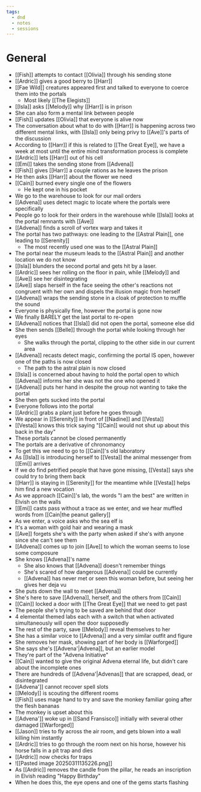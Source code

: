 ```yaml
---
tags:
  - dnd
  - notes
  - sessions
---
```

# General
- [[Fish]] attempts to contact [[Olivia]] through his sending stone
- [[Ardric]] gives a good berry to [[Harr]]
- [[Fae Wild]] creatures appeared first and talked to everyone to coerce them into the portals
	- Most likely [[The Elegists]]
- [[Isla]] asks [[Melody]] why [[Harr]] is in prison
- She can also form a mental link between people
- [[Fish]] updates [[Olivia]] that everyone is alive now
- The conversation about what to do with [[Harr]] is happening across two different mental links, with [[Isla]] only being privy to [[Ave]]'s parts of the discussion
- According to [[Harr]] if this is related to [[The Great Eye]], we have a week at most until the entire mind transformation process is complete
- [[Ardric]] lets [[Harr]] out of his cell
- [[Emi]] takes the sending stone from [[Advena]]
- [[Fish]] gives [[Harr]] a couple rations as he leaves the prison
- He then asks [[Harr]] about the flower we need
- [[Cain]] burned every single one of the flowers
	- He kept one in his pocket
- We go to the warehouse to look for our mail orders
- [[Advena]] uses detect magic to locate where the portals were specifically
- People go to look for their orders in the warehouse while [[Isla]] looks at the portal remnants with [[Ave]]
- [[Advena]] finds a scroll of vortex warp and takes it
- The portal has two pathways: one leading to the [[Astral Plain]], one leading to [[Serenity]]
	- The most recently used one was to the [[Astral Plain]]
- The portal near the museum leads to the [[Astral Plain]] and another location we do not know
- [[Isla]] blunders the second portal and gets hit by a laser.
- [[Ardric]] sees her rolling on the floor in pain, while [[Melody]] and [[Ave]] see her disintegrating
- [[Ave]] slaps herself in the face seeing the other's reactions not congruent with her own and dispels the illusion magic from herself
- [[Advena]] wraps the sending stone in a cloak of protection to muffle the sound
- Everyone is physically fine, however the portal is gone now
- We finally BARELY get the last portal to re-open
- [[Advena]] notices that [[Isla]] did not open the portal, someone else did
- She then sends [[Belle]] through the portal while looking through her eyes
	- She walks through the portal, clipping to the other side in our current area
- [[Advena]] recasts detect magic, confirming the portal IS open, however one of the paths is now closed
	- The path to the astral plain is now closed
- [[Isla]] is concerned about having to hold the portal open to which [[Advena]] informs her she was not the one who opened it
- [[Advena]] puts her hand in despite the group not wanting to take the portal
- She then gets sucked into the portal
- Everyone follows into the portal
- [[Ardric]] grabs a plant just before he goes through
- We appear in [[Serenity]] in front of [[Nadine]] and [[Vesta]]
- [[Vesta]] knows this trick saying "[[Cain]] would not shut up about this back in the day"
- These portals cannot be closed permanently
- The portals are a derivative of chronomancy
- To get this we need to go to [[Cain]]'s old laboratory
- As [[Isla]] is introducing herself to [[Vesta]] the animal messenger from [[Emi]] arrives
- If we do find petrified people that have gone missing, [[Vesta]] says she could try to bring them back
- [[Harr]] is staying in [[Serenity]] for the meantime while [[Vesta]] helps him find a new vocation
- As we approach [[Cain]]'s lab, the words "I am the best" are written in Elvish on the walls
- [[Emi]] casts pass without a trace as we enter, and we hear muffled words from [[Cain|the peanut gallery]]
- As we enter, a voice asks who the sea elf is
- It's a woman with gold hair and wearing a mask
- [[Ave]] forgets she's with the party when asked if she's with anyone since she can't see them
- [[Advena]] comes up to join [[Ave]] to which the woman seems to lose some composure
- She knows [[Advena]]'s name
	- She also knows that [[Advena]] doesn't remember things
	- She's scared of how dangerous [[Advena]] could be currently
	- [[Advena]] has never met or seen this woman before, but seeing her gives her deja vu
- She puts down the wall to meet [[Advena]]
- She's here to save [[Advena]], herself, and the others from [[Cain]]
- [[Cain]] locked a door with [[The Great Eye]] that we need to get past
- The people she's trying to be saved are behind that door
- 4 elemental themed labs each with a switch that when activated simultaneously will open the door supposedly
- The rest of the party, save [[Melody]] reveal themselves to her
- She has a similar voice to [[Advena]] and a very similar outfit and figure
- She removes her mask, showing part of her body is [[Warforged]]
- She says she's [[Advena'|Advena]], but an earlier model
- They're part of the "Advena Initiative"
- [[Cain]] wanted to give the original Advena eternal life, but didn't care about the incomplete ones
- There are hundreds of [[Advena'|Advenas]] that are scrapped, dead, or disintegrated
- [[Advena']] cannot recover spell slots
- [[Melody]] is scouting the different rooms
- [[Fish]] uses mage hand to try and save the monkey familiar going after the flesh bananas
- The monkey is upset about this
- [[Advena']] woke up in [[Sand Fransisco]] initially with several other damaged [[Warforged]]
- [[Jason]] tries to fly across the air room, and gets blown into a wall killing him instantly
- [[Ardric]] tries to go through the room next on his horse, however his horse falls in a pit trap and dies
- [[Ardric]] now checks for traps
- ![[Pasted image 20250311135226.png]]
- As [[Ardric]] removes the candle from the pillar, he reads an inscription in Elvish reading "Happy Birthday"
- When he does this, the eye opens and one of the gems starts flashing